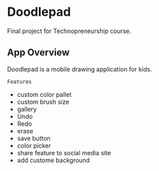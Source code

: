 # Doodlepad
Final project for Technopreneurship course.

## App Overview
Doodlepad is a mobile drawing application for kids.

```Features```
* custom color pallet
* custom brush size
* gallery
* Undo
* Redo
* erase
* save button
* color picker
* share feature to social media site
* add custome background
